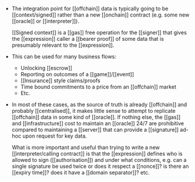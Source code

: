 - The integration point for [[offchain]] data is typically going to be [[context/signed]] rather than a new [[onchain]] contract (e.g. some new [[oracle]] or [[interpreter]]).
  
  [[Signed context]] is a [[gas]] free operation for the [[signer]] that gives the [[expression]] caller a [[bearer proof]] of some data that is presumably relevant to the [[expression]].
- This can be used for many business flows:
	- Unlocking [[escrow]]
	- Reporting on outcomes of a [[game]]/[[event]]
	- [[Insurance]] style claims/proofs
	- Time bound commitments to a price from an [[offchain]] market
	- Etc.
- In most of these cases, as the source of truth is already [[offchain]] and probably [[centralised]], it makes little sense to attempt to replicate [[offchain]] data in some kind of [[oracle]]. If nothing else, the [[gas]] and [[infrastructure]] cost to maintain an [[oracle]] 24/7 are prohibitive compared to maintaining a [[server]] that can provide a [[signature]] ad-hoc upon request for key data.
  
  What is more important and useful than trying to write a new [[interpreter/calling contract]] is that the [[expression]] defines who is allowed to sign ([[authorisation]]) and under what conditions, e.g. can a single signature be used twice or does it respect a [[nonce]]? is there an [[expiry time]]? does it have a [[domain separator]]? etc.